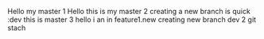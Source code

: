 Hello my master 1
Hello this is my master 2
creating a new branch is quick :dev
this is master 3
hello i an in feature1.new
creating new branch dev 2
git stach

